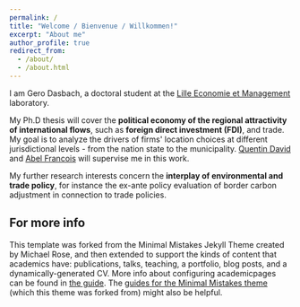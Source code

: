 ```yaml
---
permalink: /
title: "Welcome / Bienvenue / Willkommen!"
excerpt: "About me"
author_profile: true
redirect_from: 
  - /about/
  - /about.html
---
```


I am Gero Dasbach, a doctoral student at the [Lille Economie et Management](https://www.lem.univ-lille.fr) laboratory. 

My Ph.D thesis will cover the __political economy of the regional attractivity of international flows__, such as __foreign direct investment (FDI)__, and trade. My goal is to analyze the drivers of firms' location choices at different jurisdictional levels - from the nation state to the municipality. [Quentin David](https://sites.google.com/site/quentinmaxdavid/) and [Abel Francois](https://abelfrancois.com/) will supervise me in this work. 

My further research interests concern the __interplay of environmental and trade policy__, for instance the ex-ante policy evaluation of border carbon adjustment in connection to trade policies.  


For more info
--------
This template was forked from the Minimal Mistakes Jekyll Theme created by Michael Rose, and then extended to support the kinds of content that academics have: publications, talks, teaching, a portfolio, blog posts, and a dynamically-generated CV. More info about configuring academicpages can be found in [the guide](https://academicpages.github.io/markdown/). The [guides for the Minimal Mistakes theme](https://mmistakes.github.io/minimal-mistakes/docs/configuration/) (which this theme was forked from) might also be helpful.
